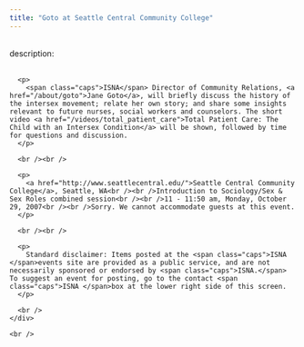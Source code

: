 ```yaml
---
title: "Goto at Seattle Central Community College"
---
```


<div class="flexinode-body flexinode-2">
  <div class="flexinode-textarea-1">
    <div class="form-item">
      <br /> <label>description:</label><br /><br /> 
      
      <p>
        <span class="caps">ISNA</span> Director of Community Relations, <a href="/about/goto">Jane Goto</a>, will briefly discuss the history of the intersex movement; relate her own story; and share some insights relevant to future nurses, social workers and counselors. The short video <a href="/videos/total_patient_care">Total Patient Care: The Child with an Intersex Condition</a> will be shown, followed by time for questions and discussion.
      </p>
      
      <br /><br />
      
      <p>
        <a href="http://www.seattlecentral.edu/">Seattle Central Community College</a>, Seattle, WA<br /><br />Introduction to Sociology/Sex & Sex Roles combined session<br /><br />11 - 11:50 am, Monday, October 29, 2007<br /><br />Sorry. We cannot accommodate guests at this event.
      </p>
      
      <br /><br />
      
      <p>
        Standard disclaimer: Items posted at the <span class="caps">ISNA </span>events site are provided as a public service, and are not necessarily sponsored or endorsed by <span class="caps">ISNA.</span> To suggest an event for posting, go to the contact <span class="caps">ISNA </span>box at the lower right side of this screen.
      </p>
      
      <br />
    </div>
    
    <br />
  </div>
</div>
